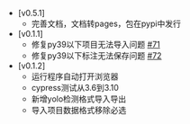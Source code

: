 - \[v0.5.1\]
  - 完善文档，文档转pages，包在pypi中发行
- \[v0.1.1\]
  - 修复py39以下项目无法导入问题 [#71](https://github.com/PaddleCV-SIG/PaddleLabel/issues/71)
  - 修复py39以下标注无法保存问题 [#72](https://github.com/PaddleCV-SIG/PaddleLabel/issues/72)
- \[v0.1.2\]
  - 运行程序自动打开浏览器
  - cypress测试从3.6到3.10
  - 新增yolo检测格式导入导出
  - 导入项目数据格式移除必选
